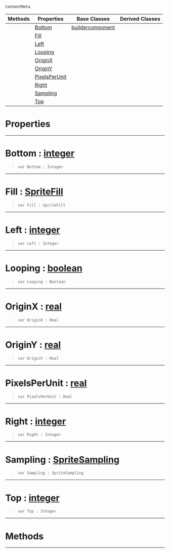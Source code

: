  `ContentMeta`

|Methods|Properties|Base Classes|Derived Classes|
|---|---|---|---|
| |[ Bottom](https://github.com/ZilchEngine/ZilchDocs/blob/master/code_reference/class_reference/spritesourcebuilder.markdown#bottom-zilch-engine-docum)|[buildercomponent](https://github.com/ZilchEngine/ZilchDocs/blob/master/code_reference/class_reference/buildercomponent.markdown)| |
| |[ Fill](https://github.com/ZilchEngine/ZilchDocs/blob/master/code_reference/class_reference/spritesourcebuilder.markdown#fill-zilch-engine-documen)| | |
| |[ Left](https://github.com/ZilchEngine/ZilchDocs/blob/master/code_reference/class_reference/spritesourcebuilder.markdown#left-zilch-engine-documen)| | |
| |[ Looping](https://github.com/ZilchEngine/ZilchDocs/blob/master/code_reference/class_reference/spritesourcebuilder.markdown#looping-zilch-engine-docu)| | |
| |[ OriginX](https://github.com/ZilchEngine/ZilchDocs/blob/master/code_reference/class_reference/spritesourcebuilder.markdown#originx-zilch-engine-docu)| | |
| |[ OriginY](https://github.com/ZilchEngine/ZilchDocs/blob/master/code_reference/class_reference/spritesourcebuilder.markdown#originy-zilch-engine-docu)| | |
| |[ PixelsPerUnit](https://github.com/ZilchEngine/ZilchDocs/blob/master/code_reference/class_reference/spritesourcebuilder.markdown#pixelsperunit-zilch-engin)| | |
| |[ Right](https://github.com/ZilchEngine/ZilchDocs/blob/master/code_reference/class_reference/spritesourcebuilder.markdown#right-zilch-engine-docume)| | |
| |[ Sampling](https://github.com/ZilchEngine/ZilchDocs/blob/master/code_reference/class_reference/spritesourcebuilder.markdown#sampling-zilch-engine-doc)| | |
| |[ Top](https://github.com/ZilchEngine/ZilchDocs/blob/master/code_reference/class_reference/spritesourcebuilder.markdown#top-zilch-engine-document)| | |


 #  Properties


---  
 #  Bottom : [integer](https://github.com/ZilchEngine/ZilchDocs/blob/master/code_reference/nada_base_types/integer.markdown)

> 
> ``` lang=cpp, name=Nada
> var Bottom : Integer


---  
 #  Fill : [SpriteFill](https://github.com/ZilchEngine/ZilchDocs/blob/master/code_reference/enum_reference.markdown#spritefill)

> 
> ``` lang=cpp, name=Nada
> var Fill : SpriteFill


---  
 #  Left : [integer](https://github.com/ZilchEngine/ZilchDocs/blob/master/code_reference/nada_base_types/integer.markdown)

> 
> ``` lang=cpp, name=Nada
> var Left : Integer


---  
 #  Looping : [boolean](https://github.com/ZilchEngine/ZilchDocs/blob/master/code_reference/nada_base_types/boolean.markdown)

> 
> ``` lang=cpp, name=Nada
> var Looping : Boolean


---  
 #  OriginX : [real](https://github.com/ZilchEngine/ZilchDocs/blob/master/code_reference/nada_base_types/real.markdown)

> 
> ``` lang=cpp, name=Nada
> var OriginX : Real


---  
 #  OriginY : [real](https://github.com/ZilchEngine/ZilchDocs/blob/master/code_reference/nada_base_types/real.markdown)

> 
> ``` lang=cpp, name=Nada
> var OriginY : Real


---  
 #  PixelsPerUnit : [real](https://github.com/ZilchEngine/ZilchDocs/blob/master/code_reference/nada_base_types/real.markdown)

> 
> ``` lang=cpp, name=Nada
> var PixelsPerUnit : Real


---  
 #  Right : [integer](https://github.com/ZilchEngine/ZilchDocs/blob/master/code_reference/nada_base_types/integer.markdown)

> 
> ``` lang=cpp, name=Nada
> var Right : Integer


---  
 #  Sampling : [SpriteSampling](https://github.com/ZilchEngine/ZilchDocs/blob/master/code_reference/enum_reference.markdown#spritesampling)

> 
> ``` lang=cpp, name=Nada
> var Sampling : SpriteSampling


---  
 #  Top : [integer](https://github.com/ZilchEngine/ZilchDocs/blob/master/code_reference/nada_base_types/integer.markdown)

> 
> ``` lang=cpp, name=Nada
> var Top : Integer


---  
 #  Methods


---  
 

 